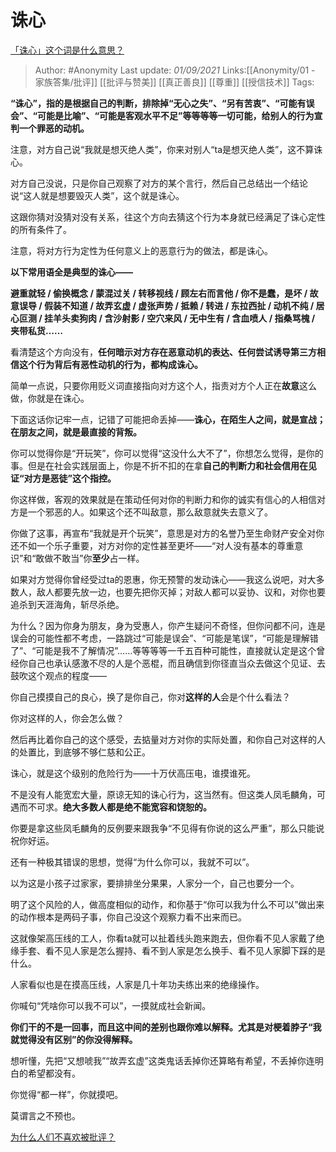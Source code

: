 # 诛心
[「诛心」这个词是什么意思？](https://www.zhihu.com/question/27533590/answer/2093678449)

> Author: #Anonymity
> Last update: *01/09/2021*
> Links:[[Anonymity/01 - 家族答集/批评]] [[批评与赞美]] [[真正善良]] [[尊重]] [[授信技术]]
> Tags:

**“诛心”，指的是根据自己的判断，排除掉“无心之失”、“另有苦衷”、“可能有误会”、“可能是比喻”、“可能是客观水平不足”等等等等一切可能，给别人的行为宣判一个罪恶的动机。**

注意，对方自己说“我就是想灭绝人类”，你来对别人“ta是想灭绝人类”，这不算诛心。

对方自己没说，只是你自己观察了对方的某个言行，然后自己总结出一个结论说“这人就是想要毁灭人类”，这个就是诛心。

这跟你猜对没猜对没有关系，往这个方向去猜这个行为本身就已经满足了诛心定性的所有条件了。

注意，将对方行为定性为任何意义上的恶意行为的做法，都是诛心。

**以下常用语全是典型的诛心——**

**避重就轻 / 偷换概念 / 蒙混过关 / 转移视线 / 顾左右而言他 / 你不是蠢，是坏 / 故意误导 / 假装不知道 / 故弄玄虚 / 虚张声势 / 抵赖 / 转进 / 东拉西扯 / 动机不纯 / 居心叵测 / 挂羊头卖狗肉 / 含沙射影 / 空穴来风 / 无中生有 / 含血喷人 / 指桑骂槐 / 夹带私货……**

看清楚这个方向没有，**任何暗示对方存在恶意动机的表达、任何尝试诱导第三方相信这个行为背后有恶性动机的行为，都构成诛心。**

简单一点说，只要你用贬义词直接指向对方这个人，指责对方个人正在**故意**这么做，你就是在诛心。

下面这话你记牢一点，记错了可能把命丢掉——**诛心，在陌生人之间，就是宣战；在朋友之间，就是最直接的背叛。**

你可以觉得你是“开玩笑”，你可以觉得“这没什么大不了”，你想怎么觉得，是你的事。但是在社会实践层面上，你是不折不扣的在拿**自己的判断力和社会信用在见证“对方是恶徒”这个指控。**

你这样做，客观的效果就是在策动任何对你的判断力和你的诚实有信心的人相信对方是一个邪恶的人。如果这个还不叫敌意，那么敌意就失去意义了。

你做了这事，再宣布“我就是开个玩笑”，意思是对方的名誉乃至生命财产安全对你还不如一个乐子重要，对方对你的定性甚至更坏——“对人没有基本的尊重意识”和“敢做不敢当”你**至少**占一样。

如果对方觉得你曾经受过ta的恩惠，你无预警的发动诛心——我这么说吧，对大多数人，敌人都要先放一边，也要先把你灭掉；对敌人都可以妥协、议和，对你也要追杀到天涯海角，斩尽杀绝。

为什么？因为你身为朋友，身为受惠人，你产生疑问不奇怪，但你问都不问，连是误会的可能性都不考虑，一路跳过“可能是误会”、“可能是笔误”，“可能是理解错了”、“可能是我不了解情况”……等等等等一千五百种可能性，直接就认定是这个曾经你自己也承认感激不尽的人是个恶棍，而且确信到你径直当众去做这个见证、去鼓吹这个观点的程度——

你自己摸摸自己的良心，换了是你自己，你对**这样的人**会是个什么看法？

你对这样的人，你会怎么做？

然后再比着你自己的这个感受，去掂量对方对你的实际处置，和你自己对这样的人的处置比，到底够不够仁慈和公正。

诛心，就是这个级别的危险行为——十万伏高压电，谁摸谁死。

不是没有人能宽宏大量，原谅无知的诛心行为，这当然有。但这类人凤毛麟角，可遇而不可求。**绝大多数人都是绝不能宽容和饶恕的。**

你要是拿这些凤毛麟角的反例要来跟我争“不见得有你说的这么严重”，那么只能说祝你好运。

还有一种极其错误的思想，觉得“为什么你可以，我就不可以”。

以为这是小孩子过家家，要排排坐分果果，人家分一个，自己也要分一个。

明了这个风险的人，做高度相似的动作，和你基于“你可以我为什么不可以”做出来的动作根本是两码子事，你自己没这个观察力看不出来而已。

这就像架高压线的工人，你看ta就可以扯着线头跑来跑去，但你看不见人家戴了绝缘手套、看不见人家是怎么握持、看不到人家是怎么换手、看不见人家脚下踩的是什么。

人家看似也是在摸高压线，人家是几十年功夫练出来的绝缘操作。

你喊句“凭啥你可以我不可以”，一摸就成社会新闻。

**你们干的不是一回事，而且这中间的差别也跟你难以解释。尤其是对梗着脖子“我就觉得没有区别”的你没得解释。**

想听懂，先把“又想唬我”“故弄玄虚”这类鬼话丢掉你还算略有希望，不丢掉你连明白的希望都没有。

你觉得“都一样”，你就摸吧。

莫谓言之不预也。

[](https://www.zhihu.com/question/21062014/answer/1011783718)

[为什么人们不喜欢被批评？](https://www.zhihu.com/question/22987136/answer/1434894604)
